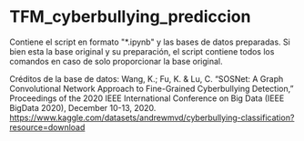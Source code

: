 # TFM_cyberbullying_prediccion
Contiene el script en formato "*.ipynb" y las bases de datos preparadas. Si bien esta la base original y su preparación, el script contiene todos los comandos en caso
de solo proporcionar la base original.

Créditos de la base de datos:
Wang, K.; Fu, K. & Lu, C. “SOSNet: A Graph Convolutional Network Approach to Fine-Grained Cyberbullying Detection,” 
Proceedings of the 2020 IEEE International Conference on Big Data (IEEE BigData 2020), December 10-13, 2020.
https://www.kaggle.com/datasets/andrewmvd/cyberbullying-classification?resource=download
